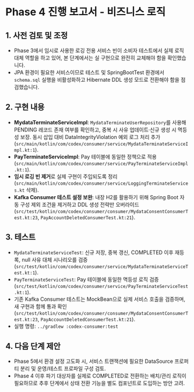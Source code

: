 # Phase 4 진행 보고서 - 비즈니스 로직

## 1. 사전 검토 및 조정
- Phase 3에서 임시로 사용한 로깅 전용 서비스 빈이 소비자 테스트에서 실제 로직 대체 역할을 하고 있어, 본 단계에서는 실 구현으로 완전히 교체해야 함을 확인했습니다.
- JPA 환경이 필요한 서비스이므로 테스트 및 SpringBootTest 환경에서 `schema.sql` 실행을 비활성화하고 Hibernate DDL 생성 모드로 전환해야 함을 점검했습니다.

## 2. 구현 내용
- **MydataTerminateServiceImpl**: `MydataTerminateUserRepository`를 사용해 PENDING 레코드 존재 여부를 확인하고, 중복 시 사유 업데이트·신규 생성 시 멱등성 보장. 동시 삽입 대비 DataIntegrityViolation 예외 로그 처리 추가 (`src/main/kotlin/com/codex/consumer/service/MydataTerminateServiceImpl.kt:1`).
- **PayTerminateServiceImpl**: Pay 테이블에 동일한 정책으로 적용 (`src/main/kotlin/com/codex/consumer/service/PayTerminateServiceImpl.kt:1`).
- **임시 로깅 빈 제거**로 실제 구현이 주입되도록 정리 (`src/main/kotlin/com/codex/consumer/service/LoggingTerminateServices.kt` 삭제).
- **Kafka Consumer 테스트 설정 보완**: 내장 H2를 활용하기 위해 Spring Boot 자동 구성 제외 조건을 제거하고 DDL 생성 전략만 오버라이드 (`src/test/kotlin/com/codex/consumer/consumer/MydataConsentConsumerTest.kt:23`, `PayAccountDeletedConsumerTest.kt:21`).

## 3. 테스트
- `MydataTerminateServiceTest`: 신규 저장, 중복 갱신, COMPLETED 이후 재등록, null 사유 대체 시나리오를 검증 (`src/test/kotlin/com/codex/consumer/service/MydataTerminateServiceTest.kt:1`).
- `PayTerminateServiceTest`: Pay 테이블에 동일한 멱등성 로직 검증 (`src/test/kotlin/com/codex/consumer/service/PayTerminateServiceTest.kt:1`).
- 기존 Kafka Consumer 테스트는 MockBean으로 실제 서비스 호출을 검증하며, 새 구현과 함께 통과 확인 (`src/test/kotlin/com/codex/consumer/consumer/MydataConsentConsumerTest.kt:23`, `PayAccountDeletedConsumerTest.kt:21`).
- 실행 명령: `../gradlew :codex-consumer:test`

## 4. 다음 단계 제안
- Phase 5에서 환경 설정 고도화 시, 서비스 트랜잭션에 필요한 DataSource 프로퍼티 분리 및 운영/테스트 프로파일 구성 검토.
- Phase 4 이후 파기 대상자를 실제로 COMPLETED로 전환하는 배치/관리 로직이 필요하므로 추후 단계에서 상태 전환 기능을 별도 컴포넌트로 도입하는 방안 고려.
